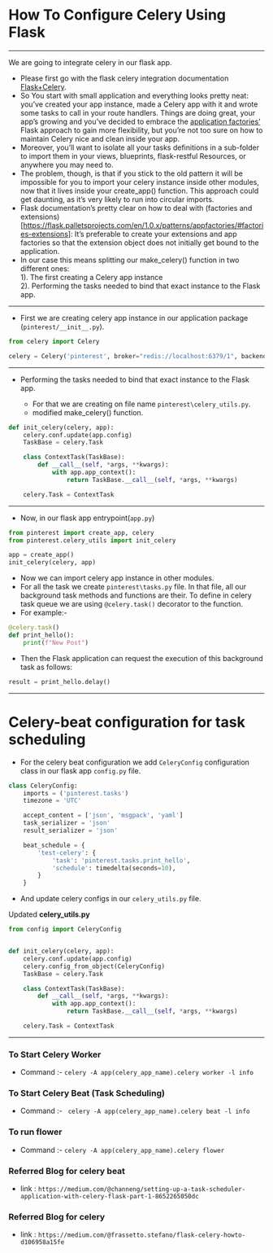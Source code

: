 # How To Configure Celery Using Flask

***
We are going to integrate celery in our flask app.

- Please first go with the flask celery integration
  documentation [Flask+Celery](https://flask.palletsprojects.com/en/2.2.x/patterns/celery/).
- So You start with small application and everything looks pretty neat: you’ve created your app instance, made a Celery
  app with it and
  wrote some tasks to call in your route handlers. Things are doing great, your app’s growing and you’ve decided to
  embrace
  the [application factories’](https://flask.palletsprojects.com/en/1.0.x/patterns/appfactories/#application-factories)
  Flask approach to gain more flexibility, but you’re not too sure on how to maintain
  Celery nice and clean inside your app.
- Moreover, you’ll want to isolate all your tasks definitions in a sub-folder to import them in your views, blueprints,
  flask-restful Resources, or anywhere you may need to.
- The problem, though, is that if you stick to the old pattern it will be impossible for you to import your celery
  instance inside other modules, now that it lives inside your create_app() function. This approach could get daunting,
  as it’s very likely to run into circular imports.
- Flask documentation’s pretty clear on how to deal with (factories and
  extensions)[https://flask.palletsprojects.com/en/1.0.x/patterns/appfactories/#factories-extensions]: It’s preferable
  to create your
  extensions and app factories so that the extension object does not initially get bound to the application.
- In our case this means splitting our make_celery() function in two different ones:\
  1). The first creating a Celery app instance \
  2). Performing the tasks needed to bind that exact instance to the Flask app.

***

- First we are creating celery app instance in our application package (`pinterest/__init__.py`).

```python
from celery import Celery

celery = Celery('pinterest', broker="redis://localhost:6379/1", backend="redis://localhost:6379/0")
```

***

- Performing the tasks needed to bind that exact instance to the Flask app.

    - For that we are creating on file name `pinterest\celery_utils.py`.
    - modified make_celery() function.

```python
def init_celery(celery, app):
    celery.conf.update(app.config)
    TaskBase = celery.Task

    class ContextTask(TaskBase):
        def __call__(self, *args, **kwargs):
            with app.app_context():
                return TaskBase.__call__(self, *args, **kwargs)

    celery.Task = ContextTask
```

***

- Now, in our flask app entrypoint(`app.py`)

```python
from pinterest import create_app, celery
from pinterest.celery_utils import init_celery

app = create_app()
init_celery(celery, app)
```

- Now we can import celery app instance in other modules.
- For all the task we create `pinterest\tasks.py` file. In that file, all our background task methods and functions are
  their. To define in celery task queue we are using `@celery.task()` decorator to the function.
- For example:-
```python
@celery.task()
def print_hello():
    print(f"New Post")
```

- Then the Flask application can request the execution of this background task as follows:
```python
result = print_hello.delay()
```
***

# Celery-beat configuration for task scheduling

- For the celery beat configuration we add `CeleryConfig` configuration class in our flask app `config.py` file.

```python
class CeleryConfig:
    imports = ('pinterest.tasks')
    timezone = 'UTC'

    accept_content = ['json', 'msgpack', 'yaml']
    task_serializer = 'json'
    result_serializer = 'json'

    beat_schedule = {
        'test-celery': {
            'task': 'pinterest.tasks.print_hello',
            'schedule': timedelta(seconds=10),
        }
    }
```
- And update celery configs in our `celery_utils.py` file.

Updated **celery_utils.py**

```python
from config import CeleryConfig


def init_celery(celery, app):
    celery.conf.update(app.config)
    celery.config_from_object(CeleryConfig)
    TaskBase = celery.Task

    class ContextTask(TaskBase):
        def __call__(self, *args, **kwargs):
            with app.app_context():
                return TaskBase.__call__(self, *args, **kwargs)

    celery.Task = ContextTask

```

***

### To Start Celery Worker

- Command :- `celery -A app(celery_app_name).celery worker -l info`

### To Start Celery Beat (Task Scheduling)

- Command :- ` celery -A app(celery_app_name).celery beat -l info`

### To run flower

- Command :- `celery -A app(celery_app_name).celery flower`

### Referred Blog for celery beat

- link : `https://medium.com/@channeng/setting-up-a-task-scheduler-application-with-celery-flask-part-1-8652265050dc`

### Referred Blog for celery

- link : `https://medium.com/@frassetto.stefano/flask-celery-howto-d106958a15fe`

